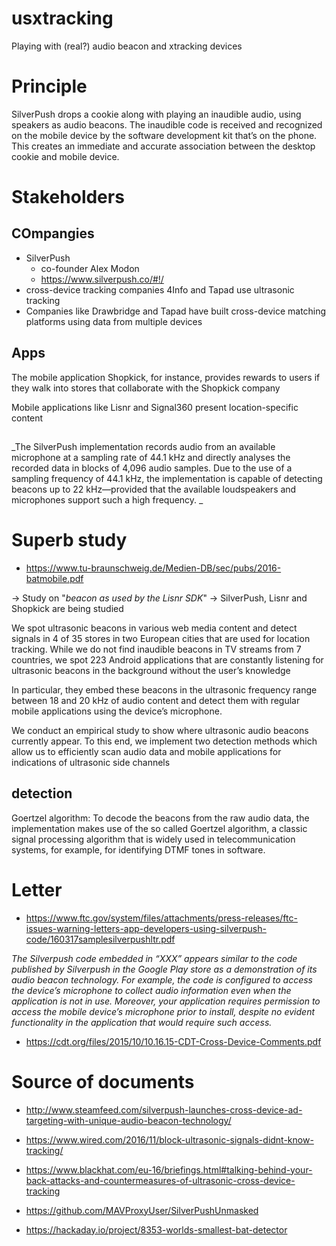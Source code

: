 #  usxtracking
Playing with (real?) audio beacon and xtracking devices 

# Principle

SilverPush drops a cookie along with playing an inaudible audio, using speakers as audio beacons. The inaudible code is received and recognized on the mobile device by the software development kit that’s on the phone. This creates an immediate and accurate association between the desktop cookie and mobile device. 


# Stakeholders

## COmpangies

* SilverPush
    *  co-founder Alex Modon
    * https://www.silverpush.co/#!/
* cross-device tracking companies 4Info and Tapad use ultrasonic tracking
* Companies like Drawbridge and Tapad have built cross-device matching platforms using data from multiple devices

## Apps

The mobile application Shopkick, for instance, provides rewards to users if they walk into stores that collaborate with the Shopkick company

Mobile applications like Lisnr and Signal360 present location-specific content

##
_The SilverPush implementation records audio from an available microphone at a sampling rate of 44.1 kHz and directly analyses the recorded data in blocks of 4,096 audio samples. Due to the use of a sampling frequency of 44.1 kHz, the implementation is capable of detecting beacons up to 22 kHz—provided that the available loudspeakers and microphones support such a high frequency. _



# Superb study

* https://www.tu-braunschweig.de/Medien-DB/sec/pubs/2016-batmobile.pdf

 -> Study on "_beacon as used by the Lisnr SDK_"
 -> SilverPush, Lisnr and Shopkick are being studied

We spot ultrasonic beacons in various web media content and detect signals in 4 of 35 stores in two European cities that are used for
location tracking. While we do not find inaudible beacons in TV streams from 7 countries, we spot 223 Android applications that are constantly listening for ultrasonic beacons in the background without the user’s knowledge

In particular, they embed these beacons in the ultrasonic frequency range between 18 and 20 kHz of audio content and detect them with regular mobile applications using the device’s microphone.

We conduct an empirical study to show where ultrasonic audio beacons currently appear. To this end, we implement two detection methods which allow us to efficiently scan audio data and mobile applications for indications of ultrasonic side channels

## detection

Goertzel algorithm: To decode the beacons from the raw audio data, the implementation makes use of the so called Goertzel algorithm, a classic signal processing algorithm that is widely used in telecommunication systems, for example, for identifying DTMF tones in software.


# Letter

* https://www.ftc.gov/system/files/attachments/press-releases/ftc-issues-warning-letters-app-developers-using-silverpush-code/160317samplesilverpushltr.pdf

_The Silverpush code embedded in “XXX” appears similar to the code published by Silverpush in the Google Play store as a demonstration of its audio beacon technology.  For example, the code is configured to access the device’s microphone to collect audio information even when the application is not  in use.  Moreover, your application requires permission to access the mobile device’s microphone prior to install, despite no evident functionality in the application that would require such access._

* https://cdt.org/files/2015/10/10.16.15-CDT-Cross-Device-Comments.pdf

# Source of documents

* http://www.steamfeed.com/silverpush-launches-cross-device-ad-targeting-with-unique-audio-beacon-technology/
* https://www.wired.com/2016/11/block-ultrasonic-signals-didnt-know-tracking/
* https://www.blackhat.com/eu-16/briefings.html#talking-behind-your-back-attacks-and-countermeasures-of-ultrasonic-cross-device-tracking


* https://github.com/MAVProxyUser/SilverPushUnmasked
* https://hackaday.io/project/8353-worlds-smallest-bat-detector
